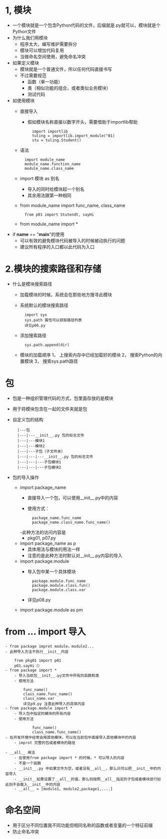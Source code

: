 # 1, 模块
- 一个模块就是一个包含Python代码的文件，后缀就是.py就可以，模块就是个Python文件
- 为什么我们用模块
    - 程序太大，编写维护需要拆分
    - 模块可以增加代码复用
    - 当做命名空间使用，避免命名冲突
 - 如果定义模块
    - 模块就是一个普通文件，所以任何代码直接书写
    - 不过需要规范
        - 函数（单一功能）
        - 类（相似功能的组合，或者类似业务模块）
        - 测试代码
  - 如使用模块
    - 直接导入
        - 假如模块名称直接以数字开头，需要借助于importlib帮助
            
                import importlib
                tuling = importlib.import_module("01)
                stu = tuling.Student()
        
    - 语法
        
            import module_name
            module_name.function_name
            module_name.class_name
    - import 模块 as 别名
        - 导入的同时给模块起一个别名
        - 其余用法跟第一种相同
        
    - from module_name import func_name, class_name
    
            from p01 import Stutendt, sayHi
    - from module_name import *
- if __name__ == "__main__"的使用
    - 可以有效的避免模块代码被导入的时候被动执行的问题
    - 建议所有程序的入口都以此代码为入口

# 2.模块的搜索路径和存储
- 什么是模块搜索路径
    - 加载模块的时候，系统会在那些地方搜寻此模块
    - 系统默认的模块搜索路径
        
            import sys
            sys.path 属性可以获取路径列表
            详见p06.py
    - 添加搜索路径
            
            sys.path.append(dir)
            
    - 模块的加载顺序
        1， 上搜索内存中已经加载好的模块
        2， 搜索Python的内置模块
        3， 搜索sys.path路径
# 包
- 包是一种组织管理代码的方式，包里面存放的是模块
- 用于将模块包含在一起的文件夹就是包
- 自定义包的结构

        |---包
        |---|---__init__.py 包的标志文件
        |---|---模块1
        |---|---模块2
        |---|---子包（子文件夹）
        |---|---|---__init__.py 包的标志文件
        |---|---|---子包模块1
        |---|---|---子包模块2
- 包的导入操作
    - import package_name
        - 直接导入一个包，可以使用__init__.py中的内容
        - 使用方式：
                
                package_name.func_name
                package_name.class_name.func_name()
        -此种方法的访问内容是
        - pkg01, p07.py
    - import package_name as p
        - 具体用法与模块的用法一样
        - 注意的是此种方法时默认对__init__.py内容的导入
    - import package.module
        - 导入包中某一个具体模块
            
                package.module.func_name
                package.module.class.fun()
                package.module.class.var
        - 详见p08.py
    - import package.module as pm
# from ... import 导入
    - from package improt module，module2...
    - 此种导入方法不执行__init__内容
    
        from pkg01 import p01
        p01.sayHi（）
    - from package import *
        - 导入当前包__init__.py文件中所有的函数和类
        - 使用方法
        
            func_name()
            class_name.func_name()
            class_name.var
            详见p9.py 注意此种导入的具体内容
    - from package.module import *
        - 导入包中指定的模块的所有内容
        - 使用方法
                
                func_name()
                class_name.func_name()
    - 在开发环境中经常会用其他模块，可以在当前包中直接导入其他模块中的内容
        - improt 完整的包或者模块的路径
    
    - __all__ 用法
        - 在使用from package import * 的时候，* 可以导入的内容
        - 不是一个函数
        - __init__.py 中如果文件为空，或者没有__all__，那么只可以把__init__中的内容导入
        - __init__如果设置了__all__的值，那么则按照__all__指定的子包或者模块进行如此则不会载入__init__中的内容
        - __all__ = [module1, module2,package1,....]
# 命名空间
- 用于区分不同位置我不同功能但相同名称的函数或者变量的一个特征前缀
- 防止命名冲突
